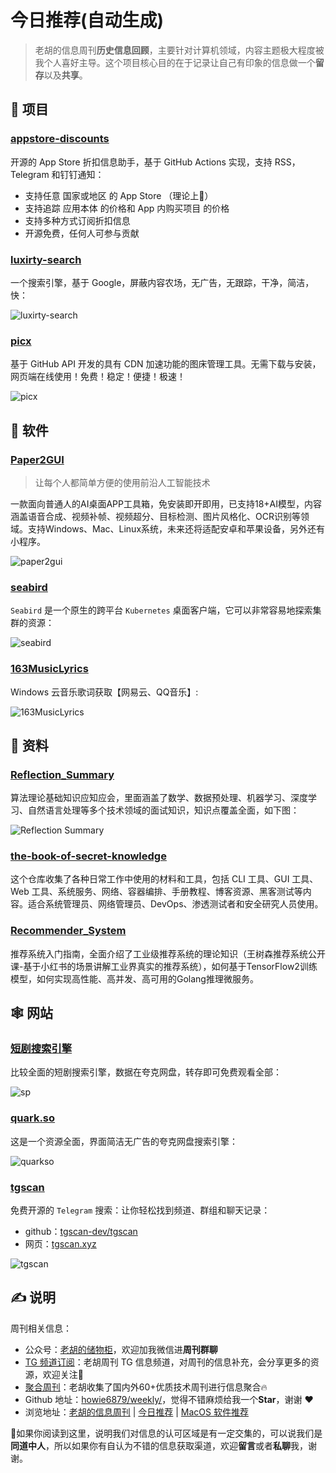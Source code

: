 # 今日推荐(自动生成)

> 老胡的信息周刊**历史信息回顾**，主要针对计算机领域，内容主题极大程度被我个人喜好主导。这个项目核心目的在于记录让自己有印象的信息做一个**留存**以及**共享**。


## 🎯 项目 

### [appstore-discounts](https://github.com/eyelly-wu/appstore-discounts)

开源的 App Store 折扣信息助手，基于 GitHub Actions 实现，支持 RSS，Telegram 和钉钉通知：

- 支持任意 国家或地区 的 App Store （理论上🤔）
- 支持追踪 应用本体 的价格和 App 内购买项目 的价格
- 支持多种方式订阅折扣信息
- 开源免费，任何人可参与贡献 

### [luxirty-search](https://github.com/KoriIku/luxirty-search)

一个搜索引擎，基于 Google，屏蔽内容农场，无广告，无跟踪，干净，简洁，快：

![luxirty-search](https://images-1252557999.file.myqcloud.com/uPic/TSeOpC.png) 

### [picx](https://github.com/XPoet/picx)

基于 GitHub API 开发的具有 CDN 加速功能的图床管理工具。无需下载与安装，网页端在线使用！免费！稳定！便捷！极速！

![picx](https://images-1252557999.file.myqcloud.com/uPic/picx.jpg) 

## 🤖 软件 

### [Paper2GUI](https://github.com/Baiyuetribe/paper2gui)

> 让每个人都简单方便的使用前沿人工智能技术

一款面向普通人的AI桌面APP工具箱，免安装即开即用，已支持18+AI模型，内容涵盖语音合成、视频补帧、视频超分、目标检测、图片风格化、OCR识别等领域。支持Windows、Mac、Linux系统，未来还将适配安卓和苹果设备，另外还有小程序。

![paper2gui](https://images-1252557999.file.myqcloud.com/uPic/paper2gui.png) 

### [seabird](https://github.com/getseabird/seabird)

`Seabird` 是一个原生的跨平台 `Kubernetes` 桌面客户端，它可以非常容易地探索集群的资源：

![seabird](https://images-1252557999.file.myqcloud.com/uPic/seabird.png) 

### [163MusicLyrics](https://github.com/jitwxs/163MusicLyrics)

Windows 云音乐歌词获取【网易云、QQ音乐】:

![163MusicLyrics](https://images-1252557999.file.myqcloud.com/uPic/JElaUM.png) 

## 👀 资料 

### [Reflection_Summary](https://github.com/sladesha/Reflection_Summary)

算法理论基础知识应知应会，里面涵盖了数学、数据预处理、机器学习、深度学习、自然语言处理等多个技术领域的面试知识，知识点覆盖全面，如下图：

![Reflection Summary](https://images-1252557999.file.myqcloud.com/uPic/WpauDu.png) 

### [the-book-of-secret-knowledge](https://github.com/trimstray/the-book-of-secret-knowledge)

这个仓库收集了各种日常工作中使用的材料和工具，包括 CLI 工具、GUI 工具、Web 工具、系统服务、网络、容器编排、手册教程、博客资源、黑客测试等内容。适合系统管理员、网络管理员、DevOps、渗透测试者和安全研究人员使用。 

### [Recommender_System](https://github.com/solidglue/Recommender_System)

推荐系统入门指南，全面介绍了工业级推荐系统的理论知识（王树森推荐系统公开课-基于小红书的场景讲解工业界真实的推荐系统），如何基于TensorFlow2训练模型，如何实现高性能、高并发、高可用的Golang推理微服务。 

## 🕸 网站 

### [短剧搜索引擎](https://www.fre123.com/sp?ref=weekly)

比较全面的短剧搜索引擎，数据在夸克网盘，转存即可免费观看全部：

![sp](https://images-1252557999.file.myqcloud.com/uPic/sp.jpg) 

### [quark.so](https://www.quark.so/)

这是一个资源全面，界面简洁无广告的夸克网盘搜索引擎：

![quarkso](https://images-1252557999.file.myqcloud.com/uPic/quarkso.jpg) 

### [tgscan](https://tgscan.xyz/)

免费开源的 `Telegram` 搜索：让你轻松找到频道、群组和聊天记录：

- github：[tgscan-dev/tgscan](https://github.com/tgscan-dev/tgscan)
- 网页：[tgscan.xyz](https://tgscan.xyz/)

![tgscan](https://images-1252557999.file.myqcloud.com/uPic/tgscan.jpg) 

## ✍️ 说明

周刊相关信息：

- 公众号：[老胡的储物柜](https://images-1252557999.file.myqcloud.com/uPic/ETIbMe.jpg)，欢迎加我微信进**周刊群聊**
- [TG 频道订阅](https://t.me/howie_weekly)：老胡周刊 TG 信息频道，对周刊的信息补充，会分享更多的资源，欢迎关注👏
- [聚合周刊](https://www.fre321.com/weekly)：老胡收集了国内外60+优质技术周刊进行信息聚合🔥
- Github 地址：[howie6879/weekly/](https://github.com/howie6879/weekly/)，觉得不错麻烦给我一个**Star**，谢谢 ❤️
- 浏览地址：[老胡的信息周刊](https://weekly.howie6879.com) | [今日推荐](https://weekly.howie6879.com/recommend/index.html) | [MacOS 软件推荐](https://weekly.howie6879.com/soft/mac.html)

🙌如果你阅读到这里，说明我们对信息的认可区域是有一定交集的，可以说我们是**同道中人**，所以如果你有自认为不错的信息获取渠道，欢迎**留言**或者**私聊**我，谢谢。